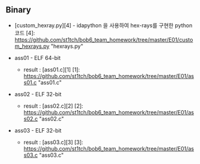 ## Binary
* [custom_hexray.py][4] - idapython 을 사용하여 hex-rays를 구현한 python 코드
  [4]: https://github.com/st1tch/bob6_team_homework/tree/master/E01/custom_hexrays.py  "hexrays.py"
    
* ass01 - ELF 64-bit  
  * result : [ass01.c][1] 
  [1]: https://github.com/st1tch/bob6_team_homework/tree/master/E01/ass01.c  "ass01.c"

* ass02 - ELF 32-bit
  * result : [ass02.c][2] 
  [2]: https://github.com/st1tch/bob6_team_homework/tree/master/E01/ass02.c  "ass02.c"

* ass03 - ELF 32-bit
  * result : [ass03.c][3] 
  [3]: https://github.com/st1tch/bob6_team_homework/tree/master/E01/ass03.c  "ass03.c"
